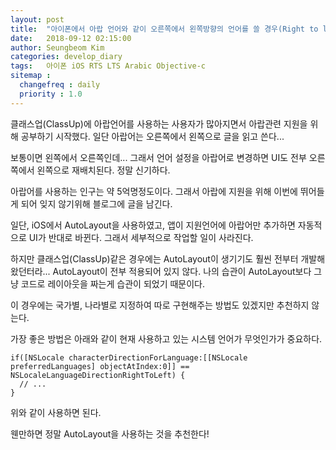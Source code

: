 ```yaml
---
layout: post
title:  "아이폰에서 아랍 언어와 같이 오른쪽에서 왼쪽방향의 언어를 쓸 경우(Right to left language like Arabic in iOS)."
date:   2018-09-12 02:15:00
author: Seungbeom Kim
categories: develop_diary
tags:	아이폰 iOS RTS LTS Arabic Objective-c
sitemap :
  changefreq : daily
  priority : 1.0
---
```


클래스업(ClassUp)에 아랍언어를 사용하는 사용자가 많아지면서 아랍관련 지원을 위해 공부하기 시작했다. 일단 아랍어는 오른쪽에서 왼쪽으로 글을 읽고 쓴다...

보통이면 왼쪽에서 오른쪽인데... 그래서 언어 설정을 아랍어로 변경하면 UI도 전부 오른쪽에서 왼쪽으로 재배치된다. 정말 신기하다.

아랍어를 사용하는 인구는 약 5억명정도이다. 그래서 아랍에 지원을 위해 이번에 뛰어들게 되어 잊지 않기위해 블로그에 글을 남긴다.

일단, iOS에서 AutoLayout을 사용하였고, 앱이 지원언어에 아랍어만 추가하면 자동적으로 UI가 반대로 바뀐다. 그래서 세부적으로 작업할 일이 사라진다.

하지만 클래스업(ClassUp)같은 경우에는 AutoLayout이 생기기도 훨씬 전부터 개발해왔던터라... AutoLayout이 전부 적용되어 있지 않다. 나의 습관이 AutoLayout보다 그냥 코드로 레이아웃을 짜는게 습관이 되었기 때문이다.

이 경우에는 국가별, 나라별로 지정하여 따로 구현해주는 방법도 있겠지만 추천하지 않는다.

가장 좋은 방법은 아래와 같이 현재 사용하고 있는 시스템 언어가 무엇인가가 중요하다.

    if([NSLocale characterDirectionForLanguage:[[NSLocale preferredLanguages] objectAtIndex:0]] == NSLocaleLanguageDirectionRightToLeft) {
      // ...
    }

위와 같이 사용하면 된다.

웬만하면 정말 AutoLayout을 사용하는 것을 추천한다!
